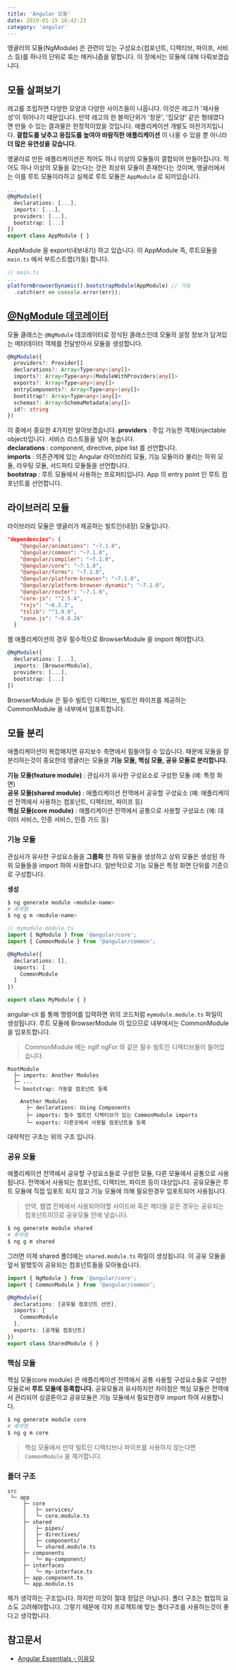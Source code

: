 ```yaml
---
title: 'Angular 모듈'
date: 2019-01-15 16:42:23
category: 'angular'
---
```


앵귤러의 모듈(NgModule) 은 관련이 있는 구성요소(컴포넌트, 디렉티브, 파이프, 서비스 등)를 하나의 단위로 묶는 메커니즘을 말합니다. 이 장에서는 모듈에 대해 다뤄보겠습니다.

## 모듈 살펴보기
레고를 조립하면 다양한 모양과 다양한 사이즈들이 나옵니다. 이것은 레고가 '재사용성'이 뛰어나기 때문입니다. 만약 레고의 한 블럭단위가 '창문', '집모양' 같은 형태였다면 만들 수 있는 결과물은 한정적이었을 것입니다. 애플리케이션 개발도 마찬가지입니다. **결합도를 낮추고 응집도를 높여야 바람직한 애플리케이션** 이 나올 수 있을 뿐 아니라 **더 많은 유연성을 갖습니다.**

앵귤러로 만든 애플리케이션은 적어도 하나 이상의 모듈들이 결합되어 만들어집니다. 적어도 하나 이상의 모듈을 갖는다는 것은 최상위 모듈이 존재한다는 것이며, 앵귤러에서는 이를 루트 모듈이라하고 실제로 루트 모듈은 `AppModule` 로 되어있습니다.

```ts
...
@NgModule({
  declarations: [...],
  imports: [...],
  providers: [...],
  bootstrap: [...]
})
export class AppModule { }
```

AppModule 을 export(내보내기) 하고 있습니다. 이 AppModule 즉, 루트모듈을 `main.ts` 에서 부트스트랩(가동) 합니다.

```ts
// main.ts
...
platformBrowserDynamic().bootstrapModule(AppModule) // 가동
  .catch(err => console.error(err));
```

## [@NgModule 데코레이터](https://angular.io/api/core/NgModule)
모듈 클래스는 `@NgModule` 데코레이터로 장식된 클래스인데 모듈의 설정 정보가 담겨있는 메타데이터 객체를 전달받아서 모듈을 생성합니다.

```ts
@NgModule({
  providers?: Provider[]
  declarations?: Array<Type<any>|any[]>
  imports?: Array<Type<any>|ModuleWithProviders|any[]>
  exports?: Array<Type<any>|any[]>
  entryComponents?: Array<Type<any>|any[]>
  bootstrap?: Array<Type<any>|any[]>
  schemas?: Array<SchemaMetadata|any[]>
  id?: string
})
```
이 중에서 중요한 4가지만 알아보겠습니다.
**providers** : 주입 가능한 객체(injectable object)입니다. 서비스 리스트들을 넣어 놓습니다.  
**declarations** : component, directive, pipe list 를 선언합니다.  
**imports** : 의존관계에 있는 Angular 라이브러리 모듈, 기능 모듈이라 불리는 하위 모듈, 라우팅 모듈, 서드파티 모듈들을 선언합니다.  
**bootstrap** : 루트 모듈에서 사용하는 프로퍼티입니다. App 의 entry point 인 루트 컴포넌트를 선언합니다.

## 라이브러리 모듈
라이브러리 모듈은 앵귤러가 제공하는 빌트인(내장) 모듈입니다.
```json
"dependencies": {
    "@angular/animations": "~7.1.0",
    "@angular/common": "~7.1.0",
    "@angular/compiler": "~7.1.0",
    "@angular/core": "~7.1.0",
    "@angular/forms": "~7.1.0",
    "@angular/platform-browser": "~7.1.0",
    "@angular/platform-browser-dynamic": "~7.1.0",
    "@angular/router": "~7.1.0",
    "core-js": "^2.5.4",
    "rxjs": "~6.3.3",
    "tslib": "^1.9.0",
    "zone.js": "~0.8.26"
  }
```
웹 애플리케이션의 경우 필수적으로 BrowserModule 을 import 해야합니다.
```ts
@NgModule({
  declarations: [...],
  imports: [BrowserModule],
  providers: [...],
  bootstrap: [...]
})
```
BrowserModule 은 필수 빌트인 디렉티브, 빌트인 파이프를 제공하는 CommonModule 을 내부에서 임포트합니다.

## 모듈 분리
애플리케이션이 복잡해지면 유지보수 측면에서 힘들어질 수 있습니다. 때문에 모듈을 잘 분리하는것이 중요한데 앵귤러는 모듈을 **기능 모듈, 핵심 모듈, 공유 모듈로 분리합니다.**

**기능 모듈(feature module)** : 관심사가 유사한 구성요소로 구성한 모듈 (예: 특정 화면)  
**공유 모듈(shared module)** : 애플리케이션 전역에서 공유할 구성요소 (예: 애플리케이션 전역에서 사용하는 컴포넌트, 디렉티브, 파이프 등)  
**핵심 모듈(core module)** : 애플리케이션 전역에서 공통으로 사용할 구성요소 (예: 데이터 서비스, 인증 서비스, 인증 가드 등)

### 기능 모듈
관심사가 유사한 구성요소들을 **그룹화** 한 하위 모듈을 생성하고 상위 모듈은 생성된 하위 모듈들을 import 하여 사용합니다. 일반적으로 기능 모듈은 특정 화면 단위를 기준으로 구성합니다.

**생성**
```bash
$ ng generate module <module-name>
# 축약형
$ ng g m <module-name>
```

```ts
// mymodule.module.ts
import { NgModule } from '@angular/core';
import { CommonModule } from '@angular/common';

@NgModule({
  declarations: [],
  imports: [
    CommonModule
  ]
})

export class MyModule { }
```
angular-cli 를 통해 명령어를 입력하면 위의 코드처럼 `mymodule.module.ts` 파일이 생성됩니다. 루트 모듈에 BrowserModule 이 있으므로 내부에서는 CommonModule 을 임포트합니다.

> CommonModule 에는 ngIf ngFor 와 같은 필수 빌트인 디렉티브들이 들어있습니다.

```
RootModule
  ├─ imports: Another Modules
  ├─ ...
  └─ bootstrap: 가동할 컴포넌트 등록

    Another Modules
      ├─ declarations: Using Components
      ├─ imports: 필수 빌트인 디렉티브가 있는 CommonModule imports
      └─ exports: 다른곳에서 사용될 컴포넌트들 등록
```

대략적인 구조는 위의 구조 입니다.

### 공유 모듈
애플리케이션 전역에서 공유할 구성요소들로 구성한 모듈, 다른 모듈에서 공통으로 사용됩니다. 전역에서 사용되는 컴포넌트, 디렉티브, 파이프 등이 대상입니다. 공유모듈은 루트 모듈에 직접 임포트 되지 않고 기능 모듈에 의해 필요한경우 임포트되어 사용됩니다.

> 만약, 웹앱 전체에서 사용되어야할 사이드바 혹은 헤더들 같은 경우는 공유되는 컴포넌트이므로 공유모듈 안에 넣습니다.

```bash
$ ng generate module shared
# 축약형
$ ng g m shared
```

그러면 이제 shared 폴더에는 `shared.module.ts` 파일이 생성됩니다. 이 공유 모듈을 앞서 말했듯이 공유되는 컴포넌트들을 모아놓습니다.

```ts
import { NgModule } from '@angular/core';
import { CommonModule } from '@angular/common';

@NgModule({
  declarations: [공유될 컴포넌트 선언],
  imports: [
    CommonModule
  ],
  exports: [공개될 컴포넌트]
})
export class SharedModule { }
```

### 핵심 모듈
핵심 모듈(core module) 은 애플리케이션 전역에서 공통 사용할 구성요소들로 구성한 모듈로써 **루트 모듈에 등록합니다.** 공유모듈과 유사하지만 차이점은 핵심 모듈은 전역에서 관리되어 싱글톤이고 공유모듈은 기능 모듈에서 필요한경우 import 하여 사용합니다.

```bash
$ ng generate module core
# 축약형
$ ng g m core
```

> 핵심 모듈에서 만약 빌트인 디렉티브나 파이프를 사용하지 않는다면 `CommonModule` 을 제거합니다.

### 폴더 구조
```
src
 └─ app
     ├─ core
     │   ├─ services/
     │   └─ core.module.ts
     ├─ shared
     │   ├─ pipes/
     │   ├─ directives/
     │   ├─ components/
     │   └─ shared.module.ts
     ├─ components
     │   └─ my-component/
     ├─ interfaces
     │   └─ my-interface.ts
     ├─ app.component.ts
     └─ app.module.ts
```

제가 생각하는 구조입니다. 하지만 이것이 절대 정답은 아닙니다. 폴더 구조는 협업의 요소도 고려해야합니다. 그렇기 때문에 각자 프로젝트에 맞는 폴더구조를 사용하는것이 좋다고 생각합니다.


## 참고문서
* [Angular Essentials - 이웅모](https://book.naver.com/bookdb/book_detail.nhn?bid=13761643)
